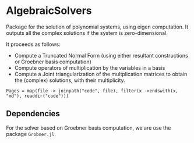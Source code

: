 # AlgebraicSolvers

Package for the solution of polynomial systems, using eigen computation.
It outputs all the complex solutions if the system is zero-dimensional.

It proceeds as follows:

 - Compute a Truncated Normal Form (using either resultant constructions or Groebner basis computation)
 - Compute operators of multiplication by the variables in a basis
 - Compute a Joint triangularization of the multplication matrices to obtain the (complex) solutions, with their multiplicity.
 

```@contents
Pages = map(file -> joinpath("code", file), filter(x ->endswith(x, "md"), readdir("code"))) 
```


## Dependencies

For the solver based on Groebner basis computation, we are use the package `Grobner.jl`.

